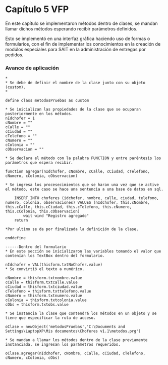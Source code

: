 Capítulo 5 VFP
==============

En este capítulo se implementaron métodos dentro de clases, se mandan llamar dichos métodos esperando recibir parámetros definidos.

Esto se implementó en una interfaz gráfica haciendo uso de formas o formularios, con el fin de implementar los conocimientos en la creación de modúlos especiales para SAIT en la administración de entregas por pedidos.

### Avance de aplicación

```vfp
* 
* Se debe de definir el nombre de la clase junto con su objeto (custom).
*  

define class metodosPruebas as custom

* Se inicializan las propiedades de la clase que se ocuparan posteriormente en los métodos.
nIdchofer = 1
cNombre = ""
cCalle = ""
cCiudad = ""
cTelefono = ""
cNumero = ""
cColonia = ""
cObservacion = "" 

* Se declara el método con la palabra FUNCTION y entre paréntesis los parámetros que espera recibir.

function agregar(nIdchofer, cNombre, cCalle, cCiudad, cTelefono, cNumero, cColonia, cObservacion)

* Se ingresa los procesecimientos que se haran una vez que se active el método, este caso se hace una sentencia a una base de datos en sql.

	INSERT INTO choferes (idchofer, nombre, calle, ciudad, telefono, numero, colonia, observaciones) VALUES (nIdchofer, this.cNombre, this.cCalle, this.cCiudad, this.cTelefono, this.cNumero, this.cColonia, this.cObservacion)
		wait wind "Registro agregado"
	return

*Por ultimo se da por finalizada la definición de la clase.

enddefine

------Dentro del formulario
* En este sección se inicializaron las variables tomando el valor que contenían los TextBox dentro del formulario.

nIdchofer = VAL(thisform.txtNoChofer.value) 
* Se convirtió el texto a numérico.

cNombre = thisform.txtnombre.value
cCalle = thisform.txtcalle.value
cCiudad = thisform.txtciudad.value
cTelefono = thisform.txttelefono.value
cNumero = thisform.txtnumero.value
cColonia = thisform.txtcolonia.value
cObs = thisform.txtobs.value

* Se instancia la clase que contendrá los métodos en un objeto y se tiene que especificar la ruta de acceso.
  
oClase = newObject('metodosPruebas','C:\Documents and Settings\LaptopXP\Mis documentos\Choferes v1.1\metodos.prg')

* Se mandan a llamar los métodos dentro de la clase previamente instanciada, se ingresan los parámetros requeridos.

oClase.agregar(nIdchofer, cNombre, cCalle, cCiudad, cTelefono, cNumero, cColonia, cObs)
```
